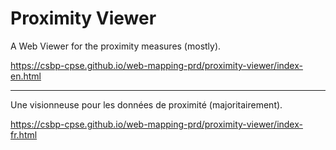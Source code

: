 # Proximity Viewer

A Web Viewer for the proximity measures (mostly). 

https://csbp-cpse.github.io/web-mapping-prd/proximity-viewer/index-en.html

---------------------------------------------------------------------

Une visionneuse pour les données de proximité (majoritairement). 

https://csbp-cpse.github.io/web-mapping-prd/proximity-viewer/index-fr.html
